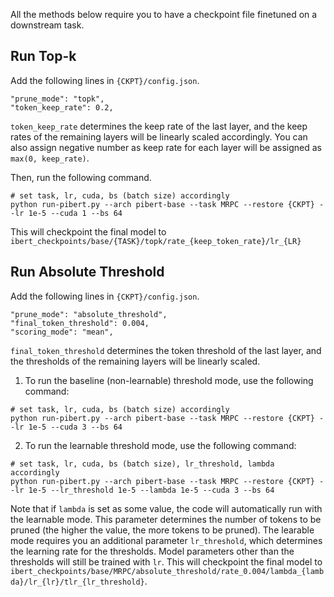 All the methods below require you to have a checkpoint file finetuned on a downstream task.

## Run Top-k
Add the following lines in `{CKPT}/config.json`.
```
"prune_mode": "topk",
"token_keep_rate": 0.2,
```

`token_keep_rate` determines the keep rate of the last layer, and the keep rates of the remaining layers will be linearly scaled accordingly.
You can also assign negative number as keep rate for each layer will be assigned as `max(0, keep_rate)`.

Then, run the following command.

```
# set task, lr, cuda, bs (batch size) accordingly
python run-pibert.py --arch pibert-base --task MRPC --restore {CKPT} --lr 1e-5 --cuda 1 --bs 64
```

This will checkpoint the final model to `ibert_checkpoints/base/{TASK}/topk/rate_{keep_token_rate}/lr_{LR}`


## Run Absolute Threshold
Add the following lines in `{CKPT}/config.json`.
```
"prune_mode": "absolute_threshold",
"final_token_threshold": 0.004, 
"scoring_mode": "mean",
```

`final_token_threshold` determines the token threshold of the last layer, and the thresholds of the remaining layers will be linearly scaled.

1. To run the baseline (non-learnable) threshold mode, use the following command:
```
# set task, lr, cuda, bs (batch size) accordingly
python run-pibert.py --arch pibert-base --task MRPC --restore {CKPT} --lr 1e-5 --cuda 3 --bs 64
```

2. To run the learnable threshold mode, use the following command:
```
# set task, lr, cuda, bs (batch size), lr_threshold, lambda accordingly
python run-pibert.py --arch pibert-base --task MRPC --restore {CKPT} --lr 1e-5 --lr_threshold 1e-5 --lambda 1e-5 --cuda 3 --bs 64
```

Note that if `lambda` is set as some value, the code will automatically run with the learnable mode. 
This parameter determines the number of tokens to be pruned (the higher the value, the more tokens to be pruned).
The learable mode requires you an additional parameter `lr_threshold`, which determines the learning rate for the thresholds.
Model parameters other than the thresholds will still be trained with `lr`.
This will checkpoint the final model to `ibert_checkpoints/base/MRPC/absolute_threshold/rate_0.004/lambda_{lambda}/lr_{lr}/tlr_{lr_threshold}`.
